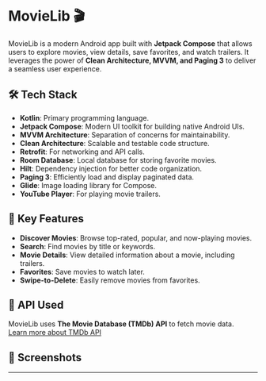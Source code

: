 # MovieLib 🎬

MovieLib is a modern Android app built with **Jetpack Compose** that allows users to explore movies, view details, save favorites, and watch trailers. It leverages the power of **Clean Architecture, MVVM, and Paging 3** to deliver a seamless user experience.

## 🛠️ Tech Stack

- **Kotlin**: Primary programming language.
- **Jetpack Compose**: Modern UI toolkit for building native Android UIs.
- **MVVM Architecture**: Separation of concerns for maintainability.
- **Clean Architecture**: Scalable and testable code structure.
- **Retrofit**: For networking and API calls.
- **Room Database**: Local database for storing favorite movies.
- **Hilt**: Dependency injection for better code organization.
- **Paging 3**: Efficiently load and display paginated data.
- **Glide**: Image loading library for Compose.
- **YouTube Player**: For playing movie trailers.

## 🎯 Key Features

- **Discover Movies**: Browse top-rated, popular, and now-playing movies.
- **Search**: Find movies by title or keywords.
- **Movie Details**: View detailed information about a movie, including trailers.
- **Favorites**: Save movies to watch later.
- **Swipe-to-Delete**: Easily remove movies from favorites.

## 🚀 API Used

MovieLib uses **The Movie Database (TMDb) API** to fetch movie data.\
[Learn more about TMDb API](https://developer.themoviedb.org/docs/getting-started)

## 📸 Screenshots

---

###

